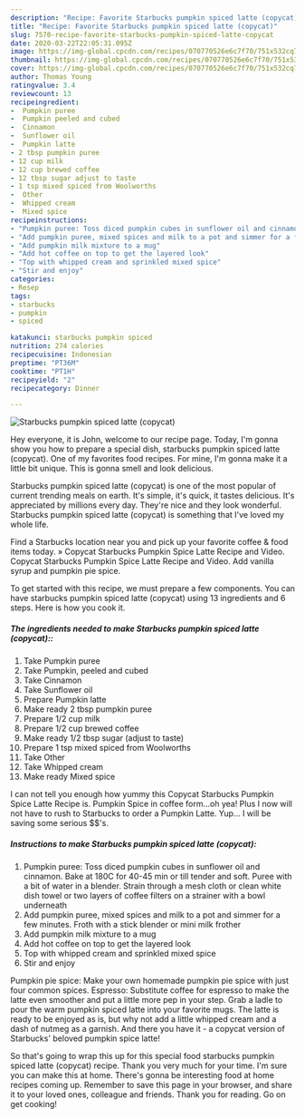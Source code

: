 ```yaml
---
description: "Recipe: Favorite Starbucks pumpkin spiced latte (copycat)"
title: "Recipe: Favorite Starbucks pumpkin spiced latte (copycat)"
slug: 7570-recipe-favorite-starbucks-pumpkin-spiced-latte-copycat
date: 2020-03-22T22:05:31.095Z
image: https://img-global.cpcdn.com/recipes/070770526e6c7f70/751x532cq70/starbucks-pumpkin-spiced-latte-copycat-recipe-main-photo.jpg
thumbnail: https://img-global.cpcdn.com/recipes/070770526e6c7f70/751x532cq70/starbucks-pumpkin-spiced-latte-copycat-recipe-main-photo.jpg
cover: https://img-global.cpcdn.com/recipes/070770526e6c7f70/751x532cq70/starbucks-pumpkin-spiced-latte-copycat-recipe-main-photo.jpg
author: Thomas Young
ratingvalue: 3.4
reviewcount: 13
recipeingredient:
-  Pumpkin puree
-  Pumpkin peeled and cubed
-  Cinnamon
-  Sunflower oil
-  Pumpkin latte
- 2 tbsp pumpkin puree
- 12 cup milk
- 12 cup brewed coffee
- 12 tbsp sugar adjust to taste
- 1 tsp mixed spiced from Woolworths
-  Other
-  Whipped cream
-  Mixed spice
recipeinstructions:
- "Pumpkin puree: Toss diced pumpkin cubes in sunflower oil and cinnamon. Bake at 180C for 40-45 min or till tender and soft. Puree with a bit of water in a blender. Strain through a mesh cloth or clean white dish towel or two layers of coffee filters on a strainer with a bowl underneath"
- "Add pumpkin puree, mixed spices and milk to a pot and simmer for a few minutes. Froth with a stick blender or mini milk frother"
- "Add pumpkin milk mixture to a mug"
- "Add hot coffee on top to get the layered look"
- "Top with whipped cream and sprinkled mixed spice"
- "Stir and enjoy"
categories:
- Resep
tags:
- starbucks
- pumpkin
- spiced

katakunci: starbucks pumpkin spiced
nutrition: 274 calories
recipecuisine: Indonesian
preptime: "PT36M"
cooktime: "PT1H"
recipeyield: "2"
recipecategory: Dinner

---
```



![Starbucks pumpkin spiced latte (copycat)](https://img-global.cpcdn.com/recipes/070770526e6c7f70/751x532cq70/starbucks-pumpkin-spiced-latte-copycat-recipe-main-photo.jpg)

Hey everyone, it is John, welcome to our recipe page. Today, I'm gonna show you how to prepare a special dish, starbucks pumpkin spiced latte (copycat). One of my favorites food recipes. For mine, I'm gonna make it a little bit unique. This is gonna smell and look delicious.

Starbucks pumpkin spiced latte (copycat) is one of the most popular of current trending meals on earth. It's simple, it's quick, it tastes delicious. It's appreciated by millions every day. They're nice and they look wonderful. Starbucks pumpkin spiced latte (copycat) is something that I've loved my whole life.

Find a Starbucks location near you and pick up your favorite coffee &amp; food items today. » Copycat Starbucks Pumpkin Spice Latte Recipe and Video. Copycat Starbucks Pumpkin Spice Latte Recipe and Video. Add vanilla syrup and pumpkin pie spice.


To get started with this recipe, we must prepare a few components. You can have starbucks pumpkin spiced latte (copycat) using 13 ingredients and 6 steps. Here is how you cook it.

##### The ingredients needed to make Starbucks pumpkin spiced latte (copycat)::

1. Take  Pumpkin puree
1. Take  Pumpkin, peeled and cubed
1. Take  Cinnamon
1. Take  Sunflower oil
1. Prepare  Pumpkin latte
1. Make ready 2 tbsp pumpkin puree
1. Prepare 1/2 cup milk
1. Prepare 1/2 cup brewed coffee
1. Make ready 1/2 tbsp sugar (adjust to taste)
1. Prepare 1 tsp mixed spiced from Woolworths
1. Take  Other
1. Take  Whipped cream
1. Make ready  Mixed spice


I can not tell you enough how yummy this Copycat Starbucks Pumpkin Spice Latte Recipe is. Pumpkin Spice in coffee form…oh yea! Plus I now will not have to rush to Starbucks to order a Pumpkin Latte. Yup… I will be saving some serious $$&#39;s. 

##### Instructions to make Starbucks pumpkin spiced latte (copycat):

1. Pumpkin puree: Toss diced pumpkin cubes in sunflower oil and cinnamon. Bake at 180C for 40-45 min or till tender and soft. Puree with a bit of water in a blender. Strain through a mesh cloth or clean white dish towel or two layers of coffee filters on a strainer with a bowl underneath
1. Add pumpkin puree, mixed spices and milk to a pot and simmer for a few minutes. Froth with a stick blender or mini milk frother
1. Add pumpkin milk mixture to a mug
1. Add hot coffee on top to get the layered look
1. Top with whipped cream and sprinkled mixed spice
1. Stir and enjoy


Pumpkin pie spice: Make your own homemade pumpkin pie spice with just four common spices. Espresso: Substitute coffee for espresso to make the latte even smoother and put a little more pep in your step. Grab a ladle to pour the warm pumpkin spiced latte into your favorite mugs. The latte is ready to be enjoyed as is, but why not add a little whipped cream and a dash of nutmeg as a garnish. And there you have it - a copycat version of Starbucks&#39; beloved pumpkin spice latte! 

So that's going to wrap this up for this special food starbucks pumpkin spiced latte (copycat) recipe. Thank you very much for your time. I'm sure you can make this at home. There's gonna be interesting food at home recipes coming up. Remember to save this page in your browser, and share it to your loved ones, colleague and friends. Thank you for reading. Go on get cooking!
